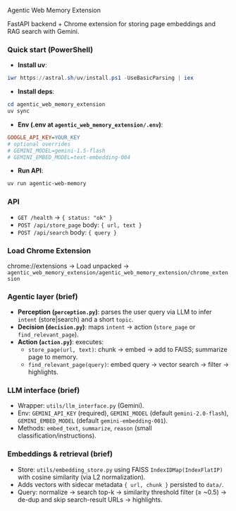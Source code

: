 Agentic Web Memory Extension

FastAPI backend + Chrome extension for storing page embeddings and RAG search with Gemini.

### Quick start (PowerShell)
- **Install uv**:
```powershell
iwr https://astral.sh/uv/install.ps1 -UseBasicParsing | iex
```
- **Install deps**:
```powershell
cd agentic_web_memory_extension
uv sync
```
- **Env (.env at `agentic_web_memory_extension/.env`)**:
```ini
GOOGLE_API_KEY=YOUR_KEY
# optional overrides
# GEMINI_MODEL=gemini-1.5-flash
# GEMINI_EMBED_MODEL=text-embedding-004
```
- **Run API**:
```powershell
uv run agentic-web-memory
```

### API
- `GET /health` → `{ status: "ok" }`
- `POST /api/store_page` body: `{ url, text }`
- `POST /api/search` body: `{ query }`

### Load Chrome Extension
chrome://extensions → Load unpacked → `agentic_web_memory_extension/agentic_web_memory_extension/chrome_extension`

### Agentic layer (brief)
- **Perception (`perception.py`)**: parses the user query via LLM to infer `intent` (store|search) and a short `topic`.
- **Decision (`decision.py`)**: maps `intent` → action (`store_page` or `find_relevant_page`).
- **Action (`action.py`)**: executes:
  - `store_page(url, text)`: chunk → embed → add to FAISS; summarize page to memory.
  - `find_relevant_page(query)`: embed query → vector search → filter → highlights.

### LLM interface (brief)
- Wrapper: `utils/llm_interface.py` (Gemini).
- Env: `GEMINI_API_KEY` (required), `GEMINI_MODEL` (default `gemini-2.0-flash`), `GEMINI_EMBED_MODEL` (default `gemini-embedding-001`).
- Methods: `embed_text`, `summarize`, `reason` (small classification/instructions).

### Embeddings & retrieval (brief)
- Store: `utils/embedding_store.py` using FAISS `IndexIDMap(IndexFlatIP)` with cosine similarity (via L2 normalization).
- Adds vectors with sidecar metadata `{ url, chunk }` persisted to `data/`.
- Query: normalize → search top-k → similarity threshold filter (≥ ~0.5) → de-dup and skip search-result URLs → highlights.

